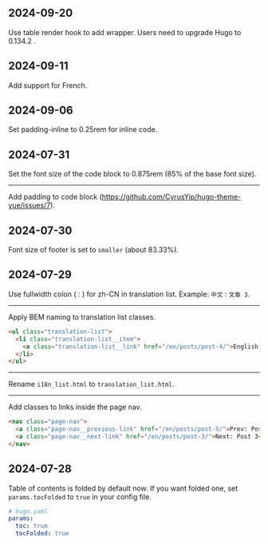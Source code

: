 <!-- Timezone: UTC -->

## 2024-09-20

Use table render hook to add wrapper. Users need to upgrade Hugo to 0.134.2 .

## 2024-09-11

Add support for French.

## 2024-09-06

Set padding-inline to 0.25rem for inline code.

## 2024-07-31

Set the font size of the code block to 0.875rem (85% of the base font size).

---

Add padding to code block (https://github.com/CyrusYip/hugo-theme-yue/issues/7).

## 2024-07-30

Font size of footer is set to `smaller` (about 83.33%).

## 2024-07-29

Use fullwidth colon (`：`) for zh-CN in translation list. Example: `中文：文章 3`.

---

Apply BEM naming to translation list classes.

```html
<ul class="translation-list">
  <li class="translation-list__item">
    <a class="translation-list__link" href="/en/posts/post-4/">English: Post 4 Markdown Test</a>
  </li>
</ul>
```

---

Rename `i18n_list.html` to `translation_list.html`.

---

Add classes to links inside the page nav.

```html
<nav class="page-nav">
  <a class="page-nav__previous-link" href="/en/posts/post-5/">Prev: Post 5</a>
  <a class="page-nav__next-link" href="/en/posts/post-3/">Next: Post 3</a>
</nav>
```

## 2024-07-28

Table of contents is folded by default now. If you want folded one, set `params.tocFolded` to `true` in your config file.

```yaml
# hugo.yaml
params:
  toc: true
  tocFolded: true
```
